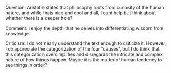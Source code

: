 Question: Aristotle states that philosophy roots from curiosity of the human nature, and while thats nice and cool and all, I cant help but think about whether there is a deeper hole?

Comment: I enjoy the depth that he delves into differentiating wisdom from knowledge.

Criticism: I do not nearly understand the text enough to criticize it. However, I do appreciate the categorization of the four "causes", but I do think that this categorization oversimplifies and disregards the intricate and complex nature of how things happen. Maybe it is the matter of human tendency to see things in order?